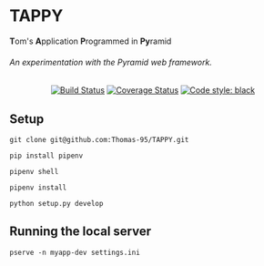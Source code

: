 # TAPPY 

**T**om's **A**pplication **P**rogrammed in **Py**ramid

###### An experimentation with the Pyramid web framework.

<p align="center">
<a href="https://travis-ci.org/"><img alt="Build Status" src="https://travis-ci.org/Thomas-95"></a>
<a href="https://coveralls.io/github/"><img alt="Coverage Status" src="https://coveralls.io/repos/github/"></a>
<a href="https://github.com/ambv/black"><img alt="Code style: black" src="https://img.shields.io/badge/code%20style-black-000000.svg"></a>
</p>

## Setup

`git clone git@github.com:Thomas-95/TAPPY.git`

`pip install pipenv`

`pipenv shell`

`pipenv install`

`python setup.py develop`

## Running the local server

`pserve -n myapp-dev settings.ini`
